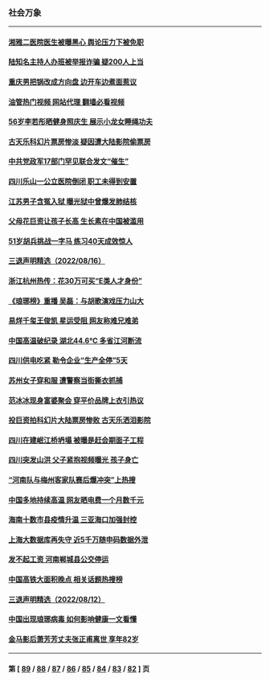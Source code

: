 ### 社会万象
---
#### [湘雅二医院医生被曝黑心 舆论压力下被免职](../../pages/ncid282/n13805176.md?08190445) 
#### [陆知名主持人办班被举报诈骗 疑200人上当](../../pages/ncid282/n13805100.md?08190445) 
#### [重庆男把锅改成方向盘 边开车边煮面惹议](../../pages/ncid282/n13805147.md?08190445) 
#### [油管热门视频 网站代理 翻墙必看视频](http://209.222.30.114:81/youtube.html?08190445)
#### [56岁李若彤晒健身照庆生 展示小龙女睡绳功夫](../../pages/ncid282/n13804819.md?08190445) 
#### [古天乐科幻片票房惨淡 疑因遭大陆影院偷票房](../../pages/ncid282/n13804745.md?08190445) 
#### [中共党政军17部门罕见联合发文“催生”](../../pages/ncid282/n13804238.md?08190445) 
#### [四川乐山一公立医院倒闭 职工未得到安置](../../pages/ncid282/n13804234.md?08190445) 
#### [江苏男子含冤入狱 曝光狱中曾爆发肺结核](../../pages/ncid282/n13803686.md?08190445) 
#### [父母花巨资让孩子长高 生长素在中国被滥用](../../pages/ncid282/n13804209.md?08190445) 
#### [51岁胡兵挑战一字马 练习40天成效惊人](../../pages/ncid282/n13803996.md?08190445) 
#### [三退声明精选（2022/08/16）](../../pages/ncid282/n13804028.md?08190445) 
#### [浙江杭州热传：花30万可买“E类人才身份”](../../pages/ncid282/n13803543.md?08190445) 
#### [《琅琊榜》重播 吴磊：与胡歌演戏压力山大](../../pages/ncid282/n13803222.md?08190445) 
#### [易烊千玺王俊凯 星运受阻 网友称难兄难弟](../../pages/ncid282/n13803186.md?08190445) 
#### [中国高温破纪录 湖北44.6℃ 多省江河断流](../../pages/ncid282/n13803212.md?08190445) 
#### [四川供电吃紧 勒令企业“生产全停”5天](../../pages/ncid282/n13802839.md?08190445) 
#### [苏州女子穿和服 遭警察当街撕衣抓捕](../../pages/ncid282/n13802941.md?08190445) 
#### [范冰冰现身富婆聚会 穿平价品牌上衣引热议](../../pages/ncid282/n13802602.md?08190445) 
#### [投巨资拍科幻片大陆票房惨败 古天乐洒泪影院](../../pages/ncid282/n13802584.md?08190445) 
#### [四川在建岷江桥坍塌 被曝是赶会期面子工程](../../pages/ncid282/n13802501.md?08190445) 
#### [四川突发山洪 父子紧抱视频曝光 孩子身亡](../../pages/ncid282/n13802145.md?08190445) 
#### [“河南队与梅州客家队赛后爆冲突”上热搜](../../pages/ncid282/n13802161.md?08190445) 
#### [中国多地持续高温 网友晒电费一个月数千元](../../pages/ncid282/n13801760.md?08190445) 
#### [海南十数市县疫情升温 三亚海口加强封控](../../pages/ncid282/n13801700.md?08190445) 
#### [上海大数据库再失守 近5千万随申码数据外泄](../../pages/ncid282/n13801692.md?08190445) 
#### [发不起工资 河南郸城县公交停运](../../pages/ncid282/n13801528.md?08190445) 
#### [中国高铁大面积晚点 相关话题热搜榜](../../pages/ncid282/n13801439.md?08190445) 
#### [三退声明精选（2022/08/12）](../../pages/ncid282/n13801498.md?08190445) 
#### [中国出现琅琊病毒 如何影响健康一文看懂](../../pages/ncid282/n13801414.md?08190445) 
#### [金马影后萧芳芳丈夫张正甫离世 享年82岁](../../pages/ncid282/n13801404.md?08190445) 

---
#### 第 [ [89](./89.md?08190445) / [88](./88.md?08190445) / [87](./87.md?08190445) / [86](./86.md?08190445) / [85](./85.md?08190445) / [84](./84.md?08190445) / [83](./83.md?08190445) / [82](./82.md?08190445) ] 页
